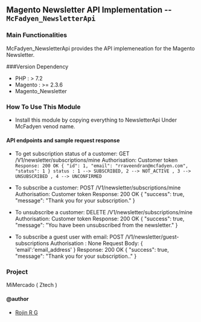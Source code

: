 ## Magento Newsletter API Implementation -- `McFadyen_NewsletterApi`

### Main Functionalities

McFadyen_NewsletterApi provides the API implemeneation for the Magento Newsletter.

###Version Dependency

* PHP : > 7.2
* Magento : >= 2.3.6
* Magento_Newsletter

### How To Use This Module
 * Install this module by copying everything to NewsletterApi Under McFadyen venod name.

 #### API endpoints and sample request response

 * To get subscription status of a customer:
  GET /V1/newsletter/subscriptions/mine
  Authorisation: Customer token
  ` Response: 200 OK
    {
    "id": 1,
    "email": "rraveendran@mcfadyen.com",
    "status": 1
    }
  status : 1 --> SUBSCRIBED, 2 --> NOT_ACTIVE , 3 --> UNSUBSCRIBED , 4 --> UNCONFIRMED `

* To subscribe a customer:
POST /V1/newsletter/subscriptions/mine
Authorisation: Customer token
Response: 200 OK
  {
    "success": true,
    "message": "Thank you for your subscription."
  }

* To unsubscribe a customer:
DELETE /V1/newsletter/subscriptions/mine
Authorisation: Customer token
Response: 200 OK
  {
    "success": true,
    "message": "You have been unsubscribed from the newsletter."
  }

* To subscribe a guest user with email:
POST /V1/newsletter/guest-subscriptions
Authorisation : None
Request Body:
  {
    'email':'email_address'
  }
Response: 200 OK
  {
    "success": true,
    "message": "Thank you for your subscription.."
  }


### Project

MiMercado ( Ztech )

#### @author
* [Rojin R G](mailto:rrojin@mcfadyen.com?subject=Newsletter)
